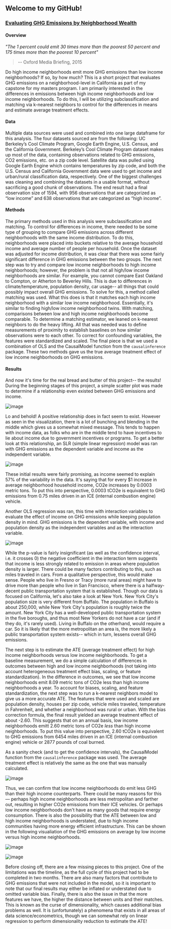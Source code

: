 ## Welcome to my GitHub!
### <ins>Evaluating GHG Emissions by Neighborhood Wealth</ins>

#### Overview
*"The 1 percent could emit 30 times more than the poorest 50 percent and 175 times more than the poorest 10 percent"*
<br> 
> -- Oxford Media Briefing, 2015

Do high income neighborhoods emit more GHG emissions than low income neighborhoods? If so, by how much? This is a short project that evaluates GHG emissions on a neighborhood-level in California as part of my capstone for my masters program. I am primarily interested in the differences in emissions between high income neighborhoods and low income neighborhoods. To do this, I will be utilizing subclassification and matching via k-nearest neighbors to control for the differences in means and estimate average treatment effects. 

#### Data
Multiple data sources were used and combined into one large dataframe for this analysis. The four datasets sourced are from the following: UC Berkeley’s Cool Climate Program, Google Earth Engine, U.S. Census, and the California Government. Berkeley’s Cool Climate Program dataset makes up most of the data, containing observations related to GHG emissions, CO2 emissions, etc. on a zip code level. Satellite data was pulled using Google Earth Engine which contains temperatures by zip code, and both the U.S. Census and California Government data were used to get income and urban/rural classification data, respectively. One of the biggest challenges was cleaning and combining the datasets in a usable format, without sacrificing a good chunk of observations. The end result had a final observation size of 1594, with 956 observations that are categorized as “low income” and 638 observations that are categorized as “high income”.

#### Methods
The primary methods used in this analysis were subclassification and matching. To control for differences in income, there needed to be some type of grouping to compare GHG emissions across different neighborhoods with the same income distribution. To do this, neighborhoods were placed into buckets relative to the average household income and average number of people per household. Once the dataset was adjusted for income distribution, it was clear that there was some fairly significant difference in GHG emissions between the two groups. The next step was to try and compare low income neighborhoods to high income neighborhoods; however, the problem is that not all high/low income neighborhoods are similar. For example, you cannot compare East Oakland to Compton, or Atherton to Beverley Hills. This is due to differences in climate/temperature, population density, car usage-- all things that could possibly impact overall GHG emissions. To solve for this, a method called matching was used. What this does is that it matches each high income neighborhood with a similar low income neighborhood. Essentially, it's similar to finding high/low income neighborhood twins. With matching, comparisons between low and high income neighborhoods become comparable. To determine a matching estimator, we leaned on k-nearest neighbors to do the heavy lifting. All that was needed was to define measurements of proximity to establish baselines on how similar observations were to each other. To correct for confounding variables, the features were standardized and scaled. The final piece is that we used a combination of OLS and the CausalModel function from the `causalinference` package. These two methods gave us the true average treatment effect of low income neighborhoods on GHG emissions.

#### Results
And now it's time for the real bread and butter of this project-- the results! During the beginning stages of this project, a simple scatter plot was made to determine if a relationship even existed between GHG emissions and income.
<br>

![image](https://user-images.githubusercontent.com/65251932/163735451-323453f4-4e76-41c4-812f-c24fb0fc067d.png)

Lo and behold! A positive relationship does in fact seem to exist. However as seen in the visualization, there is a lot of bunching and blending in the middle which gives us a somewhat mixed message. This tends to happen with income data, as folks who are in the middle tend to have incentives to lie about income due to government incentives or programs. To get a better look at this relationship, an SLR (simple linear regression) model was ran with GHG emissions as the dependent variable and income as the independent variable.
<br>

![image](https://user-images.githubusercontent.com/65251932/163735448-83b9b5d5-96c5-4526-825c-fdb843777708.png)

These initial results were fairly promising, as income seemed to explain 57% of the variability in the data. It's saying that for every $1 increase in average neighborhood household income, CO2e increases by 0.0003 metric tons. To put this into perspective, 0.0003 tCO2e is equivalent to GHG emissions from 0.75 miles driven in an ICE (internal combustion engine) vehicle. 

Another OLS regression was ran, this time with interaction variables to evaluate the effect of income on GHG emissions while keeping population density in mind. GHG emissions is the dependent variable, with income and population density as the independent variables and as the interaction variable. 

![image](https://user-images.githubusercontent.com/65251932/163735432-bcbf8688-d9f0-4534-8d7c-150a95eb40c7.png)

While the p-value is fairly insignificant (as well as the confidence interval, i.e. it crosses 0) the negative coefficient in the interaction term suggests that income is less strongly related to emission in areas where population density is larger. There could be many factors contributing to this, such as miles traveled in cars. From a qualitative perspective, this would make sense. People who live in Fresno or Tracy (more rural areas) might have to drive more than people who live in San Francisco, where there is a halfway-decent public transportation system that is established. Though our data is focused on California, let's also take a look at New York. New York City's population size is very different from Buffalo. The population in Buffalo is about 250,000, while New York City's population is roughly twice the amount. New York City has a well-developed public transportation system in the five boroughs, and thus most New Yorkers do not have a car (and if they do, it's rarely used). Living in Buffalo on the otherhand, would require a car. So it is likely that the more metropolitan an area is, the more likely a public transportation system exists-- which in turn, lessens overall GHG emissions.

The next step is to estimate the ATE (average treatment effect) for high income neighborhoods versus low income neighborhoods. To get a baseline measurement, we do a simple calculation of differences in outcomes between high and low income neighborhoods (not taking into account heterogeneous treatment effect bias, scaling, or feature standardization). In the difference in outcomes, we see that low income neighborhoods emit 8.09 metric tons of CO2e less than high income neighborhoods a year. To account for biases, scaling, and feature standardization, the next step was to run a k-nearest neighbors model to give us a more accurate ATE. The features that were used and scaled are population density, houses per zip code, vehicle miles traveled, temperature in Fahrenheit, and whether a neighborhood was rural or urban. With the bias correction formula, the final result yielded an average treatment effect of about -2.60. This suggests that on an annual basis, low income neighborhoods emitt 2.60 metric tons of CO2e *less* than high income neighborhoods. To put this value into perspective, 2.60 tCO2e is equivalent to GHG emissions from 6454 miles driven in an ICE (internal combustion engine) vehicle or 2877 pounds of coal burned.

As a sanity check (and to get the confidence intervals), the CausalModel function from the `causalinference` package was used. The average treatment effect is relatively the same as the one that was manually calculated.

![image](https://user-images.githubusercontent.com/65251932/163736614-f276bed2-ed25-4ee1-a1dd-efb3225fee17.png)

Thus, we can confirm that low income neighborhoods do emit less GHG than their high income counterparts. There could be many reasons for this— perhaps high income neighborhoods are less metropolitan and farther out, resulting in higher CO2e emissions from their ICE vehicles. Or perhaps low income neighborhoods don't have as many goods that require energy consumption. There is also the possibility that the ATE between low and high income neighborhoods is understated, due to high income communities having more energy efficient infrastructure. This can be shown in the following visualiation of the GHG emissions on average by low income versus high income neighborhoods.

![image](https://user-images.githubusercontent.com/65251932/163736704-02f1c6e7-e2c7-4ec1-b365-4071607e63e7.png)

![image](https://user-images.githubusercontent.com/65251932/163736715-51fcaf1e-7ae2-40a4-85ba-d9c2516cb9a5.png)

Before closing off, there are a few missing pieces to this project. One of the limitations was the timeline, as the full cycle of this project had to be completed in two months. There are also many factors that contribute to GHG emissions that were not included in the model, so it is important to note that our final results may either be inflated or understated due to omitted variable bias. Finally, there is also the issue in that the more features we have, the higher the distance between units and their matches. This is known as the curse of dimensionality, which causes additional bias problems as well. It is (unfortunately) a phenomena that exists in all areas of data science/econometrics, though we can somewhat rely on linear regression to perform dimensionality reduction to estimate the ATE!
